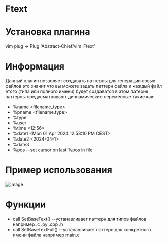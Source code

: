 # Ftext
# Установка плагина
   vim plug -> Plug 'Abstract-Chief/vim_Ftext'
# Информация
  Данный плагин позволяет создавать паттерны для генерации новых файлов
  это значит что вы можете задать паттерн файла и каждый файл этого (типа или полного имени) будет создаватся в этом патерне
  паттерны предусматривают диннамические переменные такие как: 
- %name <filename_type>
- %pname <filename.type>
- %type <type>
- %user <username>
- %time <12:56>
- %date1 <Mon 01 Apr 2024 12:53:10 PM CEST>
- %date2 <2024-04-1>
- %date3 <Monday>
- %pos --set cursor on last %pos in file
# Пример использования 
  ![image](https://github.com/Abstract-Chief/vim_Ftext/assets/92479577/d5daea8d-b677-41f6-b825-32c7c8e83f99)

# Функции
  - call SetBaseText() --устанавливает паттерн для типов файлов например .c .py .cpp .h
  - call SetBaseTextFull() --устанавливает паттерн для конкретного имени файла например main.c 
